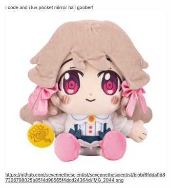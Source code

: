 i code and i luv pocket mirror 
hail goobert
![alt text](https://github.com/sevennethescientist/sevennethescientist/blob/6fdda0d87306798025b8514d98565f4dcd24364d/IMG_2044.png)
https://github.com/sevennethescientist/sevennethescientist/blob/6fdda0d87306798025b8514d98565f4dcd24364d/IMG_2044.png
<!--
**sevennethescientist/sevennethescientist** is a ✨ _special_ ✨ repository because its `README.md` (this file) appears on your GitHub profile.

Here are some ideas to get you started:

- 🔭 I’m currently working on ...
- 🌱 I’m currently learning ...
- 👯 I’m looking to collaborate on ...
- 🤔 I’m looking for help with ...
- 💬 Ask me about ...
- 📫 How to reach me: ...
- 😄 Pronouns: ...
- ⚡ Fun fact: ...
-->
